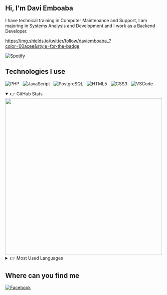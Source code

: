 ## Hi, I'm Davi Emboaba 

I have technical training in Computer Maintenance and Support, I am majoring in Systems Analysis and Development and I work as a Backend Developer.

https://img.shields.io/twitter/follow/daviemboaba_?color=00acee&style=for-the-badge

[![Spotify](https://spotify-daviemboaba.vercel.app/api/spotify)](https://open.spotify.com/user/o172hvfe3w593x75nzdwnnkm4?si=3t2EzIT-QdSyzIU6iOKi1Q)

## Technologies I use
![PHP](https://img.shields.io/badge/-PHP-777BB4?style=flat&logoColor=fff&logo=php) &nbsp; 
![JavaScript](https://img.shields.io/badge/-JavaScript-F7DF1E?style=flat&logoColor=fff&logo=JavaScript) &nbsp; 
![PostgreSQL](https://img.shields.io/badge/-PostgreSQL-336791?style=flat&logoColor=fff&logo=postgresql) &nbsp;
![HTML5](https://img.shields.io/badge/-HTML-E34F26?style=flat&logoColor=fff&logo=HTML5) &nbsp;
![CSS3](https://img.shields.io/badge/-CSS-1572B6?style=flat&logoColor=fff&logo=CSS3) &nbsp;
![VSCode](https://img.shields.io/badge/-VSCode-007ACC?style=flat&logoColorfff=&logo=visual-studio-code) &nbsp;
  
<details open>
  <summary>👉 GitHub Stats</summary>
  <img width="500px" align="center" src="https://github-readme-stats-daviemboaba.vercel.app/api?username=daviemboaba&bg_color=fff&show_icons=false&text_color=282a37&cache_seconds=1800&hide_border=true" />
</details>

<details>
  <summary>👉 Most Used Languages</summary>
  <img width="325px" align="center" src="https://github-readme-stats-daviemboaba.vercel.app/api/top-langs/?username=daviemboaba&langs_count=8&bg_color=fff&text_color=282a37&hide_border=true" />
</details>

## Where can you find me
[![Facebook](https://img.shields.io/badge/-Facebook-1877F2?style=flat&logoColor=fff&logo=facebook)][facebook] &nbsp;


[facebook]: https://www.facebook.com/daviiemboaba

